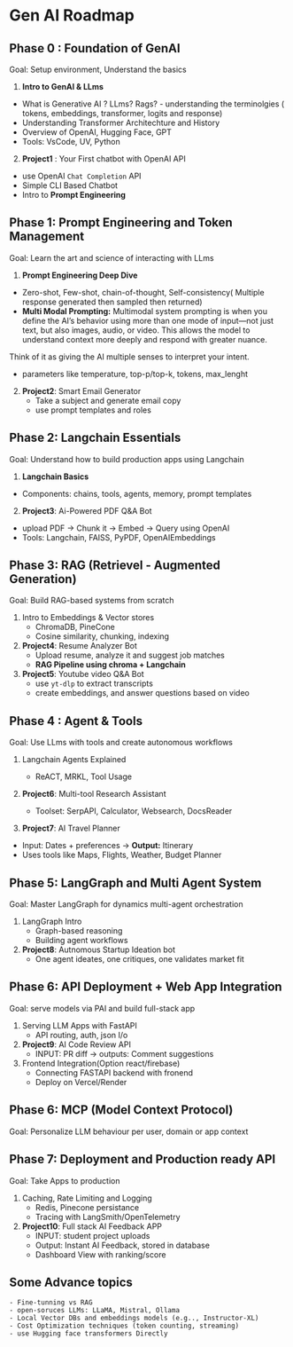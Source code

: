 # Gen AI Roadmap

## Phase 0 : Foundation of GenAI
  Goal: Setup environment, Understand the basics

1. **Intro to GenAI & LLms**
-  What is Generative AI ? LLms? Rags? - understanding the terminolgies ( tokens, embeddings, transformer, logits and response)
-  Understanding Transformer Architechture and History
-  Overview of OpenAI, Hugging Face, GPT
-  Tools: VsCode, UV, Python

2. **Project1** : Your First chatbot with OpenAI API
-  use OpenAI `Chat Completion` API
-  Simple CLI Based Chatbot
-  Intro to **Prompt Engineering**
  
## Phase 1: Prompt Engineering and Token Management

  Goal: Learn the art and science of interacting with LLms
1. **Prompt Engineering Deep Dive**
-  Zero-shot, Few-shot, chain-of-thought, Self-consistency( Multiple response generated then sampled then returned)
-  **Multi Modal Prompting:** Multimodal system prompting is when you define the AI’s behavior using more than one mode of input—not just text, but also images, audio, or video. This allows the model to understand context more deeply and respond with greater nuance.

Think of it as giving the AI multiple senses to interpret your intent.
-  parameters like temperature, top-p/top-k, tokens, max_lenght

2. **Project2**: Smart Email Generator
   - Take a subject and generate email copy
   - use prompt templates and roles

## Phase 2: Langchain Essentials
Goal: Understand how to build production apps using Langchain

1. **Langchain Basics**
-  Components: chains, tools, agents, memory, prompt templates

2. **Project3**: Ai-Powered PDF Q&A Bot
- upload PDF -> Chunk it -> Embed -> Query using OpenAI
- Tools: Langchain, FAISS, PyPDF, OpenAIEmbeddings

## Phase 3: RAG (Retrievel - Augmented Generation)
Goal: Build RAG-based systems from scratch

1. Intro to Embeddings & Vector stores
   - ChromaDB, PineCone
   - Cosine similarity, chunking, indexing
2. **Project4**: Resume Analyzer Bot
   - Upload resume, analyze it and suggest job matches
   - **RAG Pipeline using chroma + Langchain**
3. **Project5**: Youtube video Q&A Bot
   - use `yt-dlp` to extract transcripts
   - create embeddings, and answer questions based on video

## Phase 4 : Agent & Tools
Goal: Use LLms with tools and create autonomous workflows

1. Langchain Agents Explained
   - ReACT, MRKL, Tool Usage

2. **Project6**: Multi-tool Research Assistant
   - Toolset: SerpAPI, Calculator, Websearch, DocsReader

3.  **Project7**: AI Travel Planner
   - Input: Dates + preferences -> **Output:** Itinerary
   - Uses tools like Maps, Flights, Weather, Budget Planner
## Phase 5: LangGraph and Multi Agent System
Goal: Master LangGraph for dynamics multi-agent orchestration
1. LangGraph Intro
   - Graph-based reasoning
   - Building agent workflows
2. **Project8**: Autnomous Startup Ideation bot
   - One agent ideates, one critiques, one validates market fit
## Phase 6: API Deployment + Web App Integration
Goal: serve models via PAI and build full-stack app
1. Serving LLM Apps with FastAPI
   - API routing, auth, json I/o
2. **Project9**: AI Code Review API
   - INPUT: PR diff -> outputs: Comment suggestions
3. Frontend Integration(Option react/firebase)
   - Connecting FASTAPI backend with fronend
   - Deploy on Vercel/Render

## Phase 6: MCP (Model Context Protocol)
Goal: Personalize LLM behaviour per user, domain or app context

## Phase 7: Deployment and Production ready API
Goal: Take Apps to production
1. Caching, Rate Limiting and Logging
   - Redis, Pinecone persistance
   - Tracing with LangSmith/OpenTelemetry
2. **Project10**: Full stack AI Feedback APP
   - INPUT: student project uploads
   - Output: Instant AI Feedback, stored in database
   - Dashboard View with ranking/score

## Some Advance topics
    - Fine-tunning vs RAG
    - open-soruces LLMs: LLaMA, Mistral, Ollama
    - Local Vector DBs and embeddings models (e.g.., Instructor-XL)
    - Cost Optimization techniques (token counting, streaming)
    - use Hugging face transformers Directly
